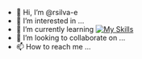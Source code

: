 - 👋 Hi, I’m @rsilva-e
- 👀 I’m interested in ...
- 🌱 I’m currently learning [![My Skills](https://skillicons.dev/icons?i=c,cpp,java,js,html,css)](https://skillicons.dev)
- 💞️ I’m looking to collaborate on ...
- 📫 How to reach me ...

<!---
rsilva-e/rsilva-e is a ✨ special ✨ repository because its `README.md` (this file) appears on your GitHub profile.
You can click the Preview link to take a look at your changes.
--->

